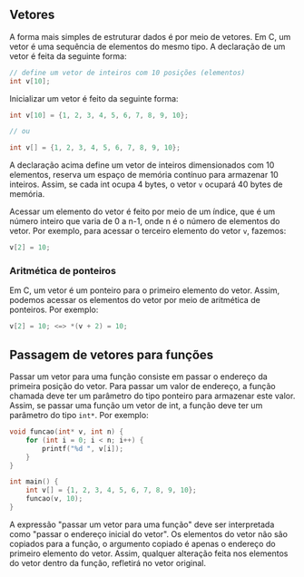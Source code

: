 ## Vetores

A forma mais simples de estruturar dados é por meio de vetores. Em C, um vetor é uma sequência de 
elementos do mesmo tipo. A declaração de um vetor é feita da seguinte forma:

```c
// define um vetor de inteiros com 10 posições (elementos)
int v[10];
```

Inicializar um vetor é feito da seguinte forma:

```c
int v[10] = {1, 2, 3, 4, 5, 6, 7, 8, 9, 10};

// ou

int v[] = {1, 2, 3, 4, 5, 6, 7, 8, 9, 10};
```

A declaração acima define um vetor de inteiros dimensionados com 10 elementos, 
reserva um espaço de memória contínuo para armazenar 10 inteiros. Assim, se cada 
int ocupa 4 bytes, o vetor `v` ocupará 40 bytes de memória.

Acessar um elemento do vetor é feito por meio de um índice, que é um número inteiro
que varia de 0 a n-1, onde n é o número de elementos do vetor. Por exemplo, para
acessar o terceiro elemento do vetor `v`, fazemos:

```c
v[2] = 10;
```

### Aritmética de ponteiros

Em C, um vetor é um ponteiro para o primeiro elemento do vetor. Assim, podemos 
acessar os elementos do vetor por meio de aritmética de ponteiros. Por exemplo:

```c
v[2] = 10; <=> *(v + 2) = 10;
```

## Passagem de vetores para funções

Passar um vetor para uma função consiste em passar o endereço da primeira posição do vetor. Para passar um valor de endereço, a função chamada deve ter um parâmetro do tipo ponteiro para armazenar este valor. Assim, se passar uma função um vetor de int, a função deve ter um parâmetro do tipo `int*`. Por exemplo:

```c
void funcao(int* v, int n) {
    for (int i = 0; i < n; i++) {
        printf("%d ", v[i]);
    }
}
```

```c
int main() {
    int v[] = {1, 2, 3, 4, 5, 6, 7, 8, 9, 10};
    funcao(v, 10);
}
```

A expressão "passar um vetor para uma função" deve ser interpretada como "passar o endereço inicial do vetor". Os elementos do vetor não são copiados para a função, o argumento copiado é apenas o endereço do primeiro elemento do vetor. Assim, qualquer alteração feita nos elementos do vetor dentro da função, refletirá no vetor original.
